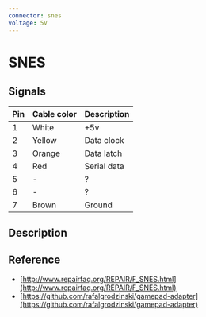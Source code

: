 ```yaml
---
connector: snes
voltage: 5V
---
```


# SNES

## Signals

|Pin|Cable color|Description|
|-|------|-|
|1|White |+5v|
|2|Yellow|Data clock|
|3|Orange|Data latch|
|4|Red   |Serial data|
|5|-     |?|
|6|-     |?|
|7|Brown |Ground|

## Description

## Reference
- [http://www.repairfaq.org/REPAIR/F_SNES.html](http://www.repairfaq.org/REPAIR/F_SNES.html)
- [https://github.com/rafalgrodzinski/gamepad-adapter](https://github.com/rafalgrodzinski/gamepad-adapter)
